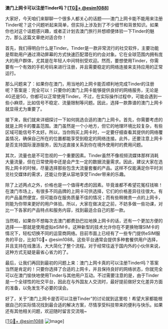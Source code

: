 **澳门上网卡可以注册Tinder吗？[[TG💪+ @esim1088](https://t.me/s/esim1088)]**

大家好，今天咱们来聊聊一个很多人都关心的话题——澳门上网卡能不能用来注册Tinder呢？这个问题听起来简单，但实际上涉及到了不少细节和背景知识。如果你也对这个话题感兴趣，或者正计划去澳门旅行并想顺便体验一下Tinder的魅力，那么这篇文章绝对适合你！

首先，我们得明白什么是Tinder。Tinder是一款非常流行的社交软件，主要功能是帮助用户通过滑动屏幕的方式快速匹配潜在的约会对象。它在全球范围内拥有庞大的用户群体，尤其是在年轻人中间特别受欢迎。然而，要想使用Tinder，你需要有一个有效的手机号码来进行注册，并且需要稳定的网络连接来支持应用的正常运行。

那么问题来了：如果你在澳门，用当地的上网卡能否顺利地完成Tinder的注册呢？答案是：完全可以！只要你的澳门上网卡能够提供良好的网络服务，无论是4G还是5G，你都可以正常使用Tinder。不过，在实际操作过程中，可能会遇到一些小麻烦，比如信号不稳定、流量限制等问题。因此，选择一款靠谱的澳门上网卡就显得尤为重要了。

接下来，我们就来详细探讨一下如何挑选合适的澳门上网卡。首先，你需要考虑的就是上网卡的覆盖范围。澳门虽然是一个小地方，但它的地理环境比较复杂，有些区域可能信号不太好。所以，当你购买上网卡时，一定要仔细查看其提供的网络覆盖情况，确保自己所在的位置都能享受到稳定的网络连接。此外，还要注意上网卡是否支持国际漫游服务，因为这直接关系到你在境外使用时的费用问题。

其次，流量也是不可忽视的一个重要因素。Tinder虽然不像视频流媒体那样消耗大量流量，但在日常使用中还是会产生一定的数据流量需求。因此，建议大家在选购上网卡的时候，尽量选择那些包含大流量套餐的产品。这样不仅能满足你平时浏览社交媒体的需求，还能让你更从容地享受Tinder带来的乐趣。

除了上述两点之外，价格也是一个值得考虑的因素。毕竟谁都不希望花冤枉钱嘛！在澳门市场上，有很多不同品牌的上网卡可供选择，它们的价格差异往往很大。有的产品虽然便宜，但可能存在服务质量不佳的情况；而有些稍微贵一点的上网卡，则能为你带来更好的用户体验。所以，大家在做决定之前，不妨多做一些功课，对比一下各家的产品特点和服务内容，找到最适合自己的那一款。

当然啦，如果你不想每次去澳门都费劲巴拉地换上网卡的话，还有一个更加方便的选择——那就是使用虚拟eSIM卡。这种新型的技术允许你在不更换物理SIM卡的情况下，轻松切换不同的运营商网络。目前市面上已经有了一些专门提供eSIM服务的平台，比如TG💪+ @esim1088。这些平台通常会提供多种套餐供用户选择，并且支持在线激活，大大简化了整个流程。对于经常往返于国内外的小伙伴来说，这种方式无疑是最省心省力的了。

最后，让我们再回到最初的问题上来：澳门上网卡真的可以注册Tinder吗？答案当然是肯定的！只要你选择了合适的上网卡，并且保持良好的网络状态，你就完全可以在澳门愉快地使用Tinder与其他用户互动。不过需要注意的是，由于Tinder是一个全球性的社交平台，因此在与外国友人交流时，最好提前做好文化差异方面的准备，以免发生不必要的误会。

好了，关于“澳门上网卡是否可以注册Tinder”的讨论就到这里啦！希望大家都能根据自己的实际情况找到最合适的解决方案，尽情享受科技带来的便利与快乐。如果还有其他相关问题，欢迎随时留言交流哦~

[[TG💪+ @esim1088](https://t.me/s/esim1088) ![Image](https://i.postimg.cc/4NQfJmqS/Snipaste-2025-05-13-00-14-12.png)]